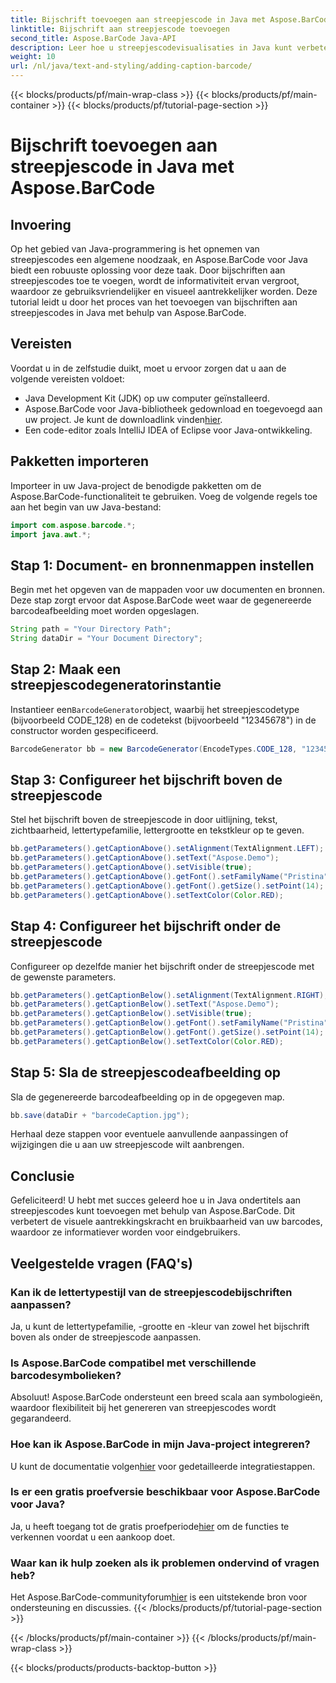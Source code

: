 ```yaml
---
title: Bijschrift toevoegen aan streepjescode in Java met Aspose.BarCode
linktitle: Bijschrift aan streepjescode toevoegen
second_title: Aspose.BarCode Java-API
description: Leer hoe u streepjescodevisualisaties in Java kunt verbeteren met Aspose.BarCode. Voeg moeiteloos ondertitels toe voor een betere gebruikerservaring.
weight: 10
url: /nl/java/text-and-styling/adding-caption-barcode/
---
```


{{< blocks/products/pf/main-wrap-class >}}
{{< blocks/products/pf/main-container >}}
{{< blocks/products/pf/tutorial-page-section >}}

# Bijschrift toevoegen aan streepjescode in Java met Aspose.BarCode


## Invoering

Op het gebied van Java-programmering is het opnemen van streepjescodes een algemene noodzaak, en Aspose.BarCode voor Java biedt een robuuste oplossing voor deze taak. Door bijschriften aan streepjescodes toe te voegen, wordt de informativiteit ervan vergroot, waardoor ze gebruiksvriendelijker en visueel aantrekkelijker worden. Deze tutorial leidt u door het proces van het toevoegen van bijschriften aan streepjescodes in Java met behulp van Aspose.BarCode.

## Vereisten

Voordat u in de zelfstudie duikt, moet u ervoor zorgen dat u aan de volgende vereisten voldoet:

- Java Development Kit (JDK) op uw computer geïnstalleerd.
-  Aspose.BarCode voor Java-bibliotheek gedownload en toegevoegd aan uw project. Je kunt de downloadlink vinden[hier](https://releases.aspose.com/barcode/java/).
- Een code-editor zoals IntelliJ IDEA of Eclipse voor Java-ontwikkeling.

## Pakketten importeren

Importeer in uw Java-project de benodigde pakketten om de Aspose.BarCode-functionaliteit te gebruiken. Voeg de volgende regels toe aan het begin van uw Java-bestand:

```java
import com.aspose.barcode.*;
import java.awt.*;
```

## Stap 1: Document- en bronnenmappen instellen

Begin met het opgeven van de mappaden voor uw documenten en bronnen. Deze stap zorgt ervoor dat Aspose.BarCode weet waar de gegenereerde barcodeafbeelding moet worden opgeslagen. 

```java
String path = "Your Directory Path";
String dataDir = "Your Document Directory";
```

## Stap 2: Maak een streepjescodegeneratorinstantie

 Instantieer een`BarcodeGenerator`object, waarbij het streepjescodetype (bijvoorbeeld CODE_128) en de codetekst (bijvoorbeeld "12345678") in de constructor worden gespecificeerd.

```java
BarcodeGenerator bb = new BarcodeGenerator(EncodeTypes.CODE_128, "12345678");
```

## Stap 3: Configureer het bijschrift boven de streepjescode

Stel het bijschrift boven de streepjescode in door uitlijning, tekst, zichtbaarheid, lettertypefamilie, lettergrootte en tekstkleur op te geven.

```java
bb.getParameters().getCaptionAbove().setAlignment(TextAlignment.LEFT);
bb.getParameters().getCaptionAbove().setText("Aspose.Demo");
bb.getParameters().getCaptionAbove().setVisible(true);
bb.getParameters().getCaptionAbove().getFont().setFamilyName("Pristina");
bb.getParameters().getCaptionAbove().getFont().getSize().setPoint(14);
bb.getParameters().getCaptionAbove().setTextColor(Color.RED);
```

## Stap 4: Configureer het bijschrift onder de streepjescode

Configureer op dezelfde manier het bijschrift onder de streepjescode met de gewenste parameters.

```java
bb.getParameters().getCaptionBelow().setAlignment(TextAlignment.RIGHT);
bb.getParameters().getCaptionBelow().setText("Aspose.Demo");
bb.getParameters().getCaptionBelow().setVisible(true);
bb.getParameters().getCaptionBelow().getFont().setFamilyName("Pristina");
bb.getParameters().getCaptionBelow().getFont().getSize().setPoint(14);
bb.getParameters().getCaptionBelow().setTextColor(Color.RED);
```

## Stap 5: Sla de streepjescodeafbeelding op

Sla de gegenereerde barcodeafbeelding op in de opgegeven map.

```java
bb.save(dataDir + "barcodeCaption.jpg");
```

Herhaal deze stappen voor eventuele aanvullende aanpassingen of wijzigingen die u aan uw streepjescode wilt aanbrengen.

## Conclusie

Gefeliciteerd! U hebt met succes geleerd hoe u in Java ondertitels aan streepjescodes kunt toevoegen met behulp van Aspose.BarCode. Dit verbetert de visuele aantrekkingskracht en bruikbaarheid van uw barcodes, waardoor ze informatiever worden voor eindgebruikers.

## Veelgestelde vragen (FAQ's)

### Kan ik de lettertypestijl van de streepjescodebijschriften aanpassen?
Ja, u kunt de lettertypefamilie, -grootte en -kleur van zowel het bijschrift boven als onder de streepjescode aanpassen.

### Is Aspose.BarCode compatibel met verschillende barcodesymbolieken?
Absoluut! Aspose.BarCode ondersteunt een breed scala aan symbologieën, waardoor flexibiliteit bij het genereren van streepjescodes wordt gegarandeerd.

### Hoe kan ik Aspose.BarCode in mijn Java-project integreren?
 U kunt de documentatie volgen[hier](https://reference.aspose.com/barcode/java/) voor gedetailleerde integratiestappen.

### Is er een gratis proefversie beschikbaar voor Aspose.BarCode voor Java?
 Ja, u heeft toegang tot de gratis proefperiode[hier](https://releases.aspose.com/) om de functies te verkennen voordat u een aankoop doet.

### Waar kan ik hulp zoeken als ik problemen ondervind of vragen heb?
 Het Aspose.BarCode-communityforum[hier](https://forum.aspose.com/c/barcode/13) is een uitstekende bron voor ondersteuning en discussies.
{{< /blocks/products/pf/tutorial-page-section >}}

{{< /blocks/products/pf/main-container >}}
{{< /blocks/products/pf/main-wrap-class >}}

{{< blocks/products/products-backtop-button >}}
